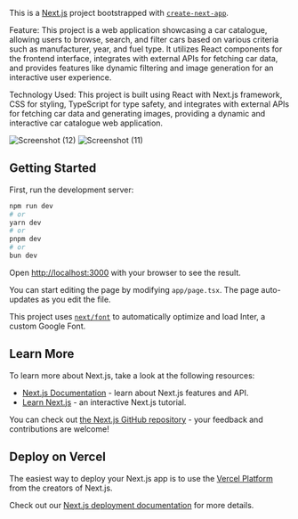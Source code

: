 This is a [Next.js](https://nextjs.org/) project bootstrapped with [`create-next-app`](https://github.com/vercel/next.js/tree/canary/packages/create-next-app).

Feature:
This project is a web application showcasing a car catalogue, allowing users to browse, search, and filter cars based on various criteria such as manufacturer, year, and fuel type. It utilizes React components for the frontend interface, integrates with external APIs for fetching car data, and provides features like dynamic filtering and image generation for an interactive user experience.

Technology Used:
This project is built using React with Next.js framework, CSS for styling, TypeScript for type safety, and integrates with external APIs for fetching car data and generating images, providing a dynamic and interactive car catalogue web application.

![Screenshot (12)](https://github.com/Asif3237/carwebsite/assets/99876059/6bbf8b64-3b1e-4687-a552-a715922c20bc)
![Screenshot (11)](https://github.com/Asif3237/carwebsite/assets/99876059/cdddcb15-60fe-4a00-a490-2c57dd11ac20)


## Getting Started

First, run the development server:

```bash
npm run dev
# or
yarn dev
# or
pnpm dev
# or
bun dev
```

Open [http://localhost:3000](http://localhost:3000) with your browser to see the result.

You can start editing the page by modifying `app/page.tsx`. The page auto-updates as you edit the file.

This project uses [`next/font`](https://nextjs.org/docs/basic-features/font-optimization) to automatically optimize and load Inter, a custom Google Font.

## Learn More

To learn more about Next.js, take a look at the following resources:

- [Next.js Documentation](https://nextjs.org/docs) - learn about Next.js features and API.
- [Learn Next.js](https://nextjs.org/learn) - an interactive Next.js tutorial.

You can check out [the Next.js GitHub repository](https://github.com/vercel/next.js/) - your feedback and contributions are welcome!

## Deploy on Vercel

The easiest way to deploy your Next.js app is to use the [Vercel Platform](https://vercel.com/new?utm_medium=default-template&filter=next.js&utm_source=create-next-app&utm_campaign=create-next-app-readme) from the creators of Next.js.

Check out our [Next.js deployment documentation](https://nextjs.org/docs/deployment) for more details.
